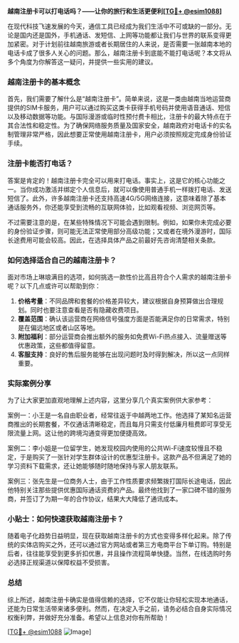 **越南注册卡可以打电话吗？——让你的旅行和生活更便利[[TG💪+ @esim1088](https://t.me/s/esim1088)]**

在现代科技飞速发展的今天，通信工具已经成为我们生活中不可或缺的一部分。无论是国内还是国外，手机通话、发短信、上网等功能都让我们与世界的联系变得更加紧密。对于计划前往越南旅游或者长期居住的人来说，是否需要一张越南本地的电话卡成了很多人关心的问题。那么，越南注册卡到底能不能打电话呢？本文将从多个角度为你解答这一疑问，并提供一些实用的建议。

### 越南注册卡的基本概念

首先，我们需要了解什么是“越南注册卡”。简单来说，这是一类由越南当地运营商提供的SIM卡服务，用户可以通过购买这类卡获得手机号码并使用语音通话、短信以及移动数据等功能。与国际漫游或临时性预付费卡相比，注册卡的最大特点在于其合法性和稳定性。为了确保网络服务质量及国家安全，越南政府对电话卡的实名制管理非常严格，因此想要正常使用越南注册卡，用户必须按照规定完成身份验证手续。

### 注册卡能否打电话？

答案是肯定的！越南注册卡完全可以用来打电话。事实上，这是它的核心功能之一。当你成功激活并绑定个人信息后，就可以像使用普通手机一样拨打电话、发送短信了。此外，许多越南注册卡还支持高速4G/5G网络连接，这意味着除了基本通话服务外，你还能享受到流畅的互联网体验，比如观看视频、浏览网页等。

不过需要注意的是，在某些特殊情况下可能会遇到限制。例如，如果你未完成必要的身份验证步骤，则可能无法正常使用部分高级功能；又或者在境外漫游时，国际长途费用可能会较高。因此，在选择具体产品之前最好先咨询清楚相关条款。

### 如何选择适合自己的越南注册卡？

面对市场上琳琅满目的选项，如何挑选一款性价比高且符合个人需求的越南注册卡呢？以下几点或许可以帮助到你：

1. **价格考量**：不同品牌和套餐的价格差异较大，建议根据自身预算做出合理规划。同时也要注意查看是否有隐藏收费项目。
2. **覆盖范围**：确认该运营商在网络信号强度方面是否能满足你的日常需求，特别是在偏远地区或者山区等地。
3. **附加福利**：部分运营商会推出额外的服务如免费Wi-Fi热点接入、流量赠送等优惠政策，这些都值得留意。
4. **客服支持**：良好的售后服务能够在出现问题时及时得到解决，所以这一点同样重要。

### 实际案例分享

为了让大家更加直观地理解上述内容，这里分享几个真实案例供大家参考：

案例一：小王是一名自由职业者，经常往返于中越两地工作。他选择了某知名运营商推出的长期套餐，不仅通话清晰稳定，而且每月只需支付低廉月租费即可享受无限流量上网。这让他的跨境沟通变得更加便捷高效。

案例二：李小姐是一位留学生，她发现校园内使用的公共Wi-Fi速度较慢且不稳定，于是购买了一张针对学生群体设计的优惠型注册卡。这款产品不但满足了她的学习资料下载需求，还让她能够随时随地保持与家人朋友联系。

案例三：张先生是一位商务人士，由于工作性质要求频繁拨打国际长途电话，因此他特别关注那些提供优惠国际通话资费的产品。最终他找到了一家口碑不错的服务商，并签订了为期一年的合作协议，结果大大降低了通讯成本。

### 小贴士：如何快速获取越南注册卡？

随着电子化趋势日益明显，现在获取越南注册卡的方式也变得多样化起来。除了传统的实体店购买之外，还可以通过官方网站或者第三方电商平台下单订购。特别是后者，往往能享受到更多折扣优惠，并且操作流程简单快捷。当然，在线选购时务必选择正规渠道以保障权益不受损害。

### 总结

综上所述，越南注册卡确实是值得信赖的选择，它不仅能让你轻松实现本地通话，还能为日常生活带来诸多便利。然而，在决定入手之前，请务必结合自身实际情况权衡利弊，并做好充分准备。希望以上信息对你有所帮助！

[[TG💪+ @esim1088](https://t.me/s/esim1088) ![Image](https://i.postimg.cc/4NQfJmqS/Snipaste-2025-05-13-00-14-12.png)]